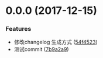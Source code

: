 <a name="0.0.0"></a>
# 0.0.0 (2017-12-15)


### Features

* 修改changelog 生成方式 ([54f4523](https://github.com/befriend1314/zhihudaily/commit/54f4523))
* 测试commit ([7b9a2a9](https://github.com/befriend1314/zhihudaily/commit/7b9a2a9))



